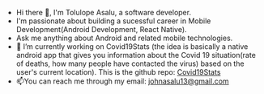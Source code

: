 



- Hi there 👋, I'm Tolulope Asalu, a software developer.
- I'm passionate about building a sucessful career in Mobile Development(Android Development, React Native).
- Ask me anything about Android and related mobile technologies. 
- 🌱 I’m currently working on Covid19Stats (the idea is basically a native android app that gives you information about the Covid 19 situation(rate of deaths, how many people have contacted the virus) based on the user's current location). This is the github repo: [Covid19Stats](https://github.com/toluasalu/Covid19Stats)
- 📫You can reach me through my email: [johnasalu13@gmail.com](johnasalu13@gmail.com)


